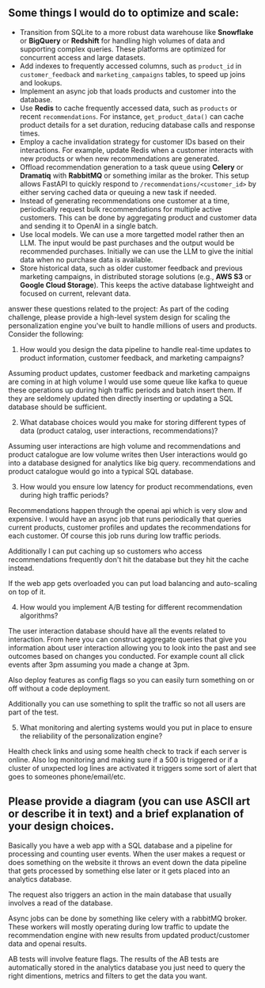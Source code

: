 ## Some things I would do to optimize and scale:

- Transition from SQLite to a more robust data warehouse like **Snowflake** or **BigQuery** or **Redshift** for handling high volumes of data and supporting complex queries. These platforms are optimized for concurrent access and large datasets.
- Add indexes to frequently accessed columns, such as `product_id` in `customer_feedback` and `marketing_campaigns` tables, to speed up joins and lookups.
- Implement an async job that loads products and customer into the database.
- Use **Redis** to cache frequently accessed data, such as `products` or recent `recommendations`. For instance, `get_product_data()` can cache product details for a set duration, reducing database calls and response times.
- Employ a cache invalidation strategy for customer IDs based on their interactions. For example, update Redis when a customer interacts with new products or when new recommendations are generated.
- Offload recommendation generation to a task queue using **Celery** or **Dramatiq** with **RabbitMQ** or something imilar  as the broker. This setup allows FastAPI to quickly respond to `/recommendations/<customer_id>` by either serving cached data or queuing a new task if needed.
- Instead of generating recommendations one customer at a time, periodically request bulk recommendations for multiple active customers. This can be done by aggregating product and customer data and sending it to OpenAI in a single batch.
- Use local models. We can use a more targetted model rather then an LLM. The input would be past purchases and the output would be recommended purchases. Initially we can use the LLM to give the initial data when no purchase data is available. 
- Store historical data, such as older customer feedback and previous marketing campaigns, in distributed storage solutions (e.g., **AWS S3** or **Google Cloud Storage**). This keeps the active database lightweight and focused on current, relevant data.

answer these questions related to the project:
As part of the coding challenge, please provide a high-level system design for scaling the
personalization engine you&#39;ve built to handle millions of users and products. Consider the
following:
1. How would you design the data pipeline to handle real-time updates to product
information, customer feedback, and marketing campaigns?

Assuming product updates, customer feedback and marketing campaigns are coming in at high volume I would use some 
queue like kafka to queue these operations up during high traffic periods and batch insert them. If they are seldomely
updated then directly inserting or updating a SQL database should be sufficient. 

2. What database choices would you make for storing different types of data (product
catalog, user interactions, recommendations)?

Assuming user interactions are high volume and recommendations and product catalogue are low volume writes then
User interactions would go into a database designed for analytics like big query. recommendations and product catalogue
would go into a typical SQL database. 

3. How would you ensure low latency for product recommendations, even during high
traffic periods?

Recommendations happen through the openai api which is very slow and expensive. I would have an async job that runs
periodically that queries current products, customer profiles and updates the recommendations for each customer. Of 
course this job runs during low traffic periods.

Additionally I can put caching up so customers who access recommendations frequently don't hit the database but they
hit the cache instead. 

If the web app gets overloaded you can put load balancing and auto-scaling on top of it. 

4. How would you implement A/B testing for different recommendation algorithms?

The user interaction database should have all the events related to interaction. From here you can construct aggregate
queries that give you information about user interaction allowing you to look into the past and see outcomes based
on changes you conducted. For example count all click events after 3pm assuming you made a change at 3pm. 

Also deploy features as config flags so you can easily turn something on or off without a code deployment. 

Additionally you can use something to split the traffic so not all users are part of the test. 

5. What monitoring and alerting systems would you put in place to ensure the reliability of
the personalization engine?

Health check links and using some health check to track if each server is online. Also log monitoring and making sure
if a 500 is triggered or if a cluster of unxpected log lines are activated it triggers some sort of alert that goes
to someones phone/email/etc. 



Please provide a diagram (you can use ASCII art or describe it in text) and a brief explanation of
your design choices.
--------
Basically you have a web app with a SQL database and a pipeline for processing and counting user events.
When the user makes a request or does something on the website it throws an event down the data pipeline that gets
processed by something else later or it gets placed into an analytics database. 

The request also triggers an action in the main database that usually involves a read of the database. 

Async jobs can be done by something like celery with a rabbitMQ broker. These workers will mostly operating during low traffic
to update the recommendation engine with new results from updated product/customer data and openai results. 

AB tests will involve feature flags. The results of the AB tests are automatically stored in the analytics database
you just need to query the right dimentions, metrics and filters to get the data you want. 